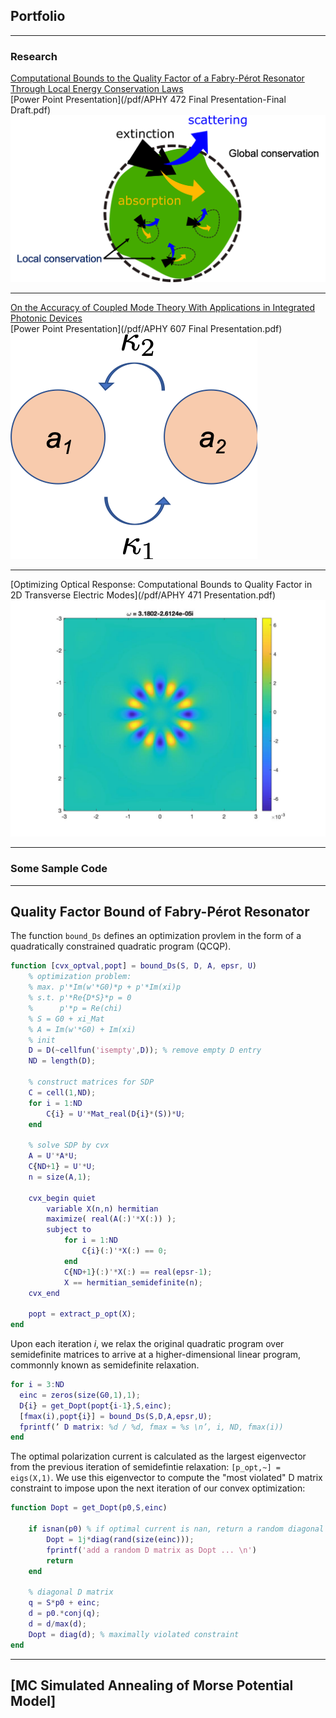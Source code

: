## Portfolio

---

### Research 

[Computational Bounds to the Quality Factor of a Fabry-Pérot Resonator Through Local Energy Conservation Laws](/pdf/APHY_472_Final_Report.pdf)
<br>
[Power Point Presentation](/pdf/APHY 472 Final Presentation-Final Draft.pdf)
<img src="images/Conservation laws.png?raw=true"/>

---
[On the Accuracy of Coupled Mode Theory With Applications in Integrated Photonic Devices](/pdf/APHY_607_Final_Report.pdf)
<br>
[Power Point Presentation](/pdf/APHY 607 Final Presentation.pdf)
<img src="images/coupled_resonators.png?raw=true"/>

---
[Optimizing Optical Response: Computational Bounds to Quality Factor in 2D Transverse Electric Modes](/pdf/APHY 471 Presentation.pdf)
<img src="images/high_Q_mode.jpg?raw=true"/>

---
### Some Sample Code

---
## Quality Factor Bound of Fabry-Pérot Resonator
The function `bound_Ds` defines an optimization provlem in the form of a quadratically constrained quadratic program (QCQP).

```Matlab
function [cvx_optval,popt] = bound_Ds(S, D, A, epsr, U)
    % optimization problem:
    % max. p'*Im(w'*G0)*p + p'*Im(xi)p
    % s.t. p'*Re{D*S}*p = 0
    %      p'*p = Re(chi)
    % S = G0 + xi_Mat
    % A = Im(w'*G0) + Im(xi)
    % init
    D = D(~cellfun('isempty',D)); % remove empty D entry
    ND = length(D);
    
    % construct matrices for SDP
    C = cell(1,ND);
    for i = 1:ND
        C{i} = U'*Mat_real(D{i}*(S))*U;
    end
    
    % solve SDP by cvx
    A = U'*A*U;
    C{ND+1} = U'*U;
    n = size(A,1);
    
    cvx_begin quiet
        variable X(n,n) hermitian
        maximize( real(A(:)'*X(:)) );
        subject to
            for i = 1:ND
                C{i}(:)'*X(:) == 0;
            end
            C{ND+1}(:)'*X(:) == real(epsr-1);
            X == hermitian_semidefinite(n);
    cvx_end
    
    popt = extract_p_opt(X);
end
```
Upon each iteration *i*, we relax the original quadratic program over semidefinite matrices to arrive at a higher-dimensional linear program, commonnly known as semidefinite relaxation. 
```Matlab
for i = 3:ND
  einc = zeros(size(G0,1),1);
  D{i} = get_Dopt(popt{i-1},S,einc);
  [fmax(i),popt{i}] = bound_Ds(S,D,A,epsr,U);
  fprintf(’ D matrix: %d / %d, fmax = %s \n’, i, ND, fmax(i))
end
```
The optimal polarization current is calculated as the largest eigenvector from the previous iteration of semidefintie relaxation: `[p_opt,~] = eigs(X,1)`. We use this eigenvector to compute the "most violated" D matrix constraint to impose upon the next iteration of our convex optimization:
```Matlab
function Dopt = get_Dopt(p0,S,einc)
    
    if isnan(p0) % if optimal current is nan, return a random diagonal D matrix
        Dopt = 1j*diag(rand(size(einc)));
        fprintf('add a random D matrix as Dopt ... \n')
        return
    end
        
    % diagonal D matrix
    q = S*p0 + einc;
    d = p0.*conj(q);
    d = d/max(d);
    Dopt = diag(d); % maximally violated constraint
end
```
---
## [MC Simulated Annealing of Morse Potential Model]


<p style="font-size:11px"></p>
<!-- Remove above link if you don't want to attibute -->
